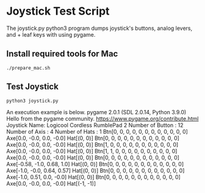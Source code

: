 # Joystick Test Script
The joystick.py python3 program dumps joystick's buttons, analog levers, and + leaf keys with using pygame.
## Install required tools for Mac
    ./prepare_mac.sh

## Test Joystick
    python3 joystick.py
An execution example is below.
    pygame 2.0.1 (SDL 2.0.14, Python 3.9.0)
    Hello from the pygame community. https://www.pygame.org/contribute.html
    Joystick Name: Logicool Cordless RumblePad 2
    Number of Button : 12
    Number of Axis : 4
    Number of Hats : 1
    Btn[0, 0, 0, 0, 0, 0, 0, 0, 0, 0, 0, 0]  Axe[0.0, -0.0, 0.0, -0.0]  Hat[(0, 0)]
    Btn[0, 0, 0, 0, 0, 0, 0, 0, 0, 0, 0, 0]  Axe[0.0, -0.0, 0.0, -0.0]  Hat[(0, 0)]
    Btn[1, 0, 0, 0, 0, 0, 0, 0, 0, 0, 0, 0]  Axe[0.0, -0.0, 0.0, -0.0]  Hat[(0, 0)]
    Btn[1, 1, 0, 0, 0, 0, 0, 0, 0, 0, 0, 0]  Axe[0.0, -0.0, 0.0, -0.0]  Hat[(0, 0)]
    Btn[0, 0, 0, 0, 0, 0, 0, 0, 0, 0, 0, 0]  Axe[-0.58, -1.0, 0.68, 1.0]  Hat[(0, 0)]
    Btn[0, 0, 0, 0, 0, 0, 0, 0, 0, 0, 0, 0]  Axe[-1.0, -0.0, 0.64, 0.57]  Hat[(0, 0)]
    Btn[0, 0, 0, 0, 0, 0, 0, 0, 0, 0, 0, 0]  Axe[-1.0, 0.51, 0.0, -0.0]  Hat[(0, 0)]
    Btn[0, 0, 0, 0, 0, 0, 0, 0, 0, 0, 0, 0]  Axe[0.0, -0.0, 0.0, -0.0]  Hat[(-1, -1)]


